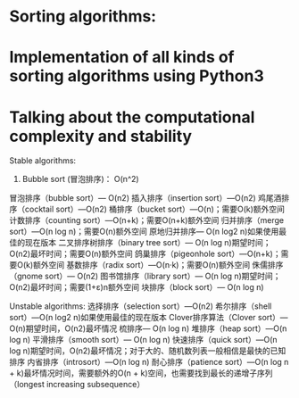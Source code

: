 # Sorting algorithms:

# Implementation of all kinds of sorting algorithms using Python3

# Talking about the computational complexity and stability

Stable algorithms:

1. Bubble sort (冒泡排序)： O(n^2)

冒泡排序（bubble sort）— O(n2)
插入排序（insertion sort）—O(n2)
鸡尾酒排序（cocktail sort）—O(n2)
桶排序（bucket sort）—O(n)；需要O(k)额外空间
计数排序（counting sort）—O(n+k)；需要O(n+k)额外空间
归并排序（merge sort）—O(n log n)；需要O(n)额外空间
原地归并排序— O(n log2 n)如果使用最佳的现在版本
二叉排序树排序（binary tree sort）— O(n log n)期望时间；O(n2)最坏时间；需要O(n)额外空间
鸽巢排序（pigeonhole sort）—O(n+k)；需要O(k)额外空间
基数排序（radix sort）—O(n·k)；需要O(n)额外空间
侏儒排序（gnome sort）— O(n2)
图书馆排序（library sort）— O(n log n)期望时间；O(n2)最坏时间；需要(1+ε)n额外空间
块排序（block sort）— O(n log n)

Unstable algorithms:
选择排序（selection sort）—O(n2)
希尔排序（shell sort）—O(n log2 n)如果使用最佳的现在版本
Clover排序算法（Clover sort）—O(n)期望时间，O(n2)最坏情况
梳排序— O(n log n)
堆排序（heap sort）—O(n log n)
平滑排序（smooth sort）— O(n log n)
快速排序（quick sort）—O(n log n)期望时间，O(n2)最坏情况；对于大的、随机数列表一般相信是最快的已知排序
内省排序（introsort）—O(n log n)
耐心排序（patience sort）—O(n log n + k)最坏情况时间，需要额外的O(n + k)空间，也需要找到最长的递增子序列（longest increasing subsequence）
